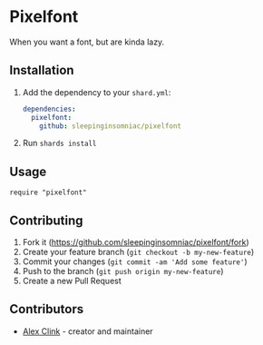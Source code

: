 # Pixelfont

When you want a font, but are kinda lazy.

## Installation

1. Add the dependency to your `shard.yml`:

   ```yaml
   dependencies:
     pixelfont:
       github: sleepinginsomniac/pixelfont
   ```

2. Run `shards install`

## Usage

```crystal
require "pixelfont"
```

## Contributing

1. Fork it (<https://github.com/sleepinginsomniac/pixelfont/fork>)
2. Create your feature branch (`git checkout -b my-new-feature`)
3. Commit your changes (`git commit -am 'Add some feature'`)
4. Push to the branch (`git push origin my-new-feature`)
5. Create a new Pull Request

## Contributors

- [Alex Clink](https://github.com/sleepinginsomniac) - creator and maintainer
